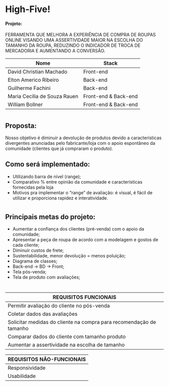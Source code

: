 # High-Five! 


#### Projeto: 
FERRAMENTA QUE MELHORA A EXPERIÊNCIA DE COMPRA DE ROUPAS ONLINE VISANDO UMA ASSERTIVIDADE MAIOR NA ESCOLHA DO TAMANHO DA ROUPA, REDUZINDO O INDICADOR DE TROCA DE MERCADORIA E AUMENTANDO A CONVERSÂO.


| Nome | Stack |
| ------ | ------ |
| David Christian Machado | Front-end |
| Elton Americo Ribeiro | Back-end |
| Guilherme Fachini | Back-end |
| Maria Cecília de Souza Rauen | Front-end & Back-end |
| William Bollner | Front-end & Back-end |
#


<h2><b>Proposta:</b></h2>
Nosso objetivo é diminuir a devolução de produtos devido a características divergentes anunciadas pelo fabricante/loja com o apoio espontâneo da comunidade (clientes que já compraram o produto).


<h2><b>Como será implementado:</b></h2>

- Utilizando barra de nível (range); 
- Comparativo % entre opinião da comunidade e características fornecidas pela loja
- Motivos pra implementar o “range” de avaliação: é visual, é fácil de utilizar e proporciona rapidez e interatividade.

#

<h2><b>Principais metas do projeto:</b></h2>

- Aumentar a confiança dos clientes (pré-venda) com o apoio da comunidade; <br>
- Apresentar a peça de roupa de acordo com a modelagem e gostos de cada cliente; <br>
- Diminuir custos de frete; <br>
- Sustentabilidade, menor devolução = menos poluição; <br>
- Diagrama de classes; <br>
- Back-end → BD → Front; <br>
- Tela pós-venda; <br>
- Tela de produto com avaliações; <br>

#

|<b>REQUISITOS FUNCIONAIS</b> | 
| ------ |
|Permitir avaliação do cliente no pós-venda|
|Coletar dados das avaliações|
|Solicitar medidas do cliente na compra para recomendação de tamanho|
|Comparar dados do cliente com tamanho produto|
|Aumentar a assertividade na escolha de tamanho|


|<b>REQUISITOS NÃO-FUNCIONAIS</b>|
| ------ |
|Responsividade|
|Usabilidade|
